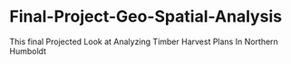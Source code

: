 # Final-Project-Geo-Spatial-Analysis
This final Projected Look at Analyzing Timber Harvest Plans In Northern Humboldt 
